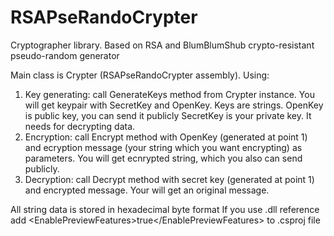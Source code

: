 # RSAPseRandoCrypter
Cryptographer library. Based on RSA and BlumBlumShub crypto-resistant pseudo-random generator

Main class is Crypter (RSAPseRandoCrypter assembly).
Using:
1. Key generating: call GenerateKeys method from Crypter instance. You will get keypair with SecretKey and OpenKey. Keys are strings.
  OpenKey is public key, you can send it publicly
  SecretKey is your private key. It needs for decrypting data.
2. Encryption: call Encrypt method with OpenKey (generated at point 1) and ecryption message (your string which you want encrypting) as parameters. 
You will get ecnrypted string, which you also can send publicly.
3. Decryption: call Decrypt method with secret key (generated at point 1) and encrypted message. Your will get an original message.

All string data is stored in hexadecimal byte format
If you use .dll reference add &lt;EnablePreviewFeatures&gt;true&lt;/EnablePreviewFeatures&gt; to .csproj file
